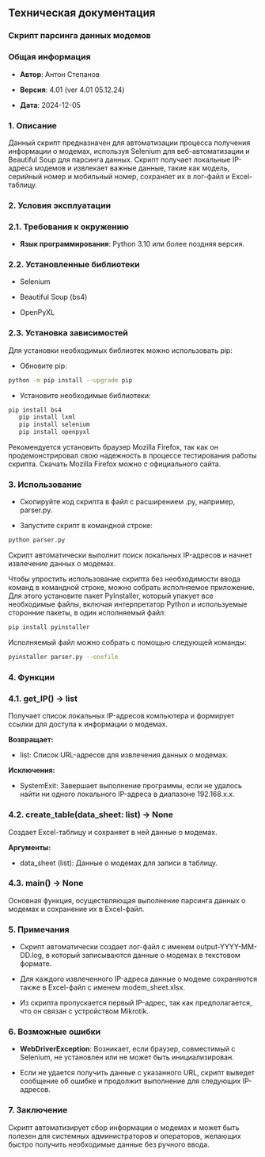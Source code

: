 ## Техническая документация

### Скрипт парсинга данных модемов

### Общая информация

- **Автор**: Антон Степанов

- **Версия**: 4.01 (ver 4.01 05.12.24)

- **Дата**: 2024-12-05

### 1. Описание

Данный скрипт предназначен для автоматизации процесса получения информации о модемах, используя Selenium для веб-автоматизации и Beautiful Soup для парсинга данных. Скрипт получает локальные IP-адреса модемов и извлекает важные данные, такие как модель, серийный номер и мобильный номер, сохраняет их в лог-файл и Excel-таблицу.

### 2. Условия эксплуатации

### 2.1. Требования к окружению

- **Язык программирования**: Python 3.10 или более поздняя версия.

### 2.2. Установленные библиотеки

- Selenium

- Beautiful Soup (bs4)

- OpenPyXL

### 2.3. Установка зависимостей

Для установки необходимых библиотек можно использовать pip:

- Обновите pip:

```bash
python -m pip install --upgrade pip
```

- Установите необходимые библиотеки:

```bash
pip install bs4
   pip install lxml
   pip install selenium
   pip install openpyxl
```

Рекомендуется установить браузер Mozilla Firefox, так как он продемонстрировал свою надежность в процессе тестирования работы скрипта. Скачать Mozilla Firefox можно с официального сайта.

### 3. Использование

- Скопируйте код скрипта в файл с расширением .py, например, parser.py.

- Запустите скрипт в командной строке:

```bash
python parser.py
```

Скрипт автоматически выполнит поиск локальных IP-адресов и начнет извлечение данных о модемах.

Чтобы упростить использование скрипта без необходимости ввода команд в командной строке, можно собрать исполняемое приложение. Для этого установите пакет PyInstaller, который упакует все необходимые файлы, включая интерпретатор Python и используемые сторонние пакеты, в один исполняемый файл:

```bash
pip install pyinstaller
```

Исполняемый файл можно собрать с помощью следующей команды:

```bash
pyinstaller parser.py --onefile
```

### 4. Функции

### 4.1. get_IP() -> list

Получает список локальных IP-адресов компьютера и формирует ссылки для доступа к информации о модемах.

**Возвращает:**

- list: Список URL-адресов для извлечения данных о модемах.

**Исключения:**
- SystemExit: Завершает выполнение программы, если не удалось найти ни одного локального IP-адреса в диапазоне 192.168.x.x.

### 4.2. create_table(data_sheet: list) -> None

Создает Excel-таблицу и сохраняет в ней данные о модемах.

**Аргументы:**

- data_sheet (list): Данные о модемах для записи в таблицу.

### 4.3. main() -> None

Основная функция, осуществляющая выполнение парсинга данных о модемах и сохранение их в Excel-файл.

### 5. Примечания

- Скрипт автоматически создает лог-файл с именем output-YYYY-MM-DD.log, в который записываются данные о модемах в текстовом формате.

- Для каждого извлеченного IP-адреса данные о модеме сохраняются также в Excel-файл с именем modem_sheet.xlsx.

- Из скрипта пропускается первый IP-адрес, так как предполагается, что он связан с устройством Mikrotik.

### 6. Возможные ошибки

- **WebDriverException**: Возникает, если браузер, совместимый с Selenium, не установлен или не может быть инициализирован.

- Если не удается получить данные с указанного URL, скрипт выведет сообщение об ошибке и продолжит выполнение для следующих IP-адресов.

### 7. Заключение

Скрипт автоматизирует сбор информации о модемах и может быть полезен для системных администраторов и операторов, желающих быстро получить необходимые данные без ручного ввода.
